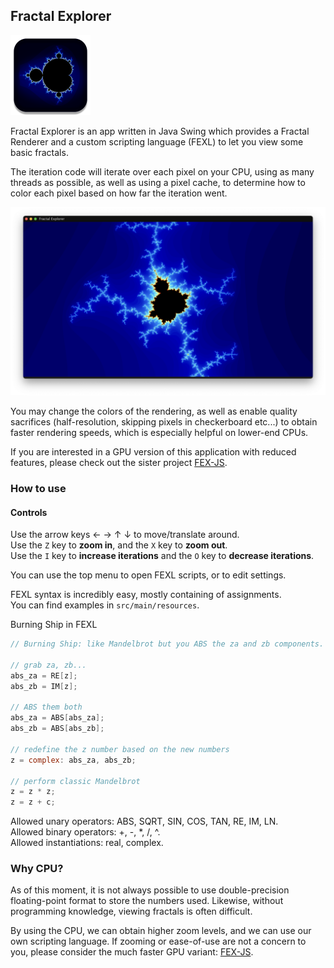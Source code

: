 ## Fractal Explorer

![FEX Logo](https://raw.githubusercontent.com/fishydarwin/FractalExplorer-JS/main/assets/icon.png)

Fractal Explorer is an app written in Java Swing which provides a Fractal Renderer and a custom scripting language (FEXL) to let you view some basic fractals.

The iteration code will iterate over each pixel on your CPU, using as many threads as possible, as well as using a pixel cache, to determine how to color each pixel based on how far the iteration went.

![FEX Looks](https://raw.githubusercontent.com/fishydarwin/FractalExplorer/ffitw/github_assets/looks.png)

You may change the colors of the rendering, as well as enable quality sacrifices (half-resolution, skipping pixels in checkerboard etc...) to obtain faster rendering speeds, which is especially helpful on lower-end CPUs.

If you are interested in a GPU version of this application with reduced features, please check out the sister project [FEX-JS](https://www.github.com/fishydarwin/FractalExplorer-JS).

### How to use
#### Controls
Use the arrow keys ← → ↑ ↓ to move/translate around.  
Use the `Z` key to **zoom in**, and the `X` key to **zoom out**.  
Use the `I` key to **increase iterations** and the `O` key to **decrease iterations**.

You can use the top menu to open FEXL scripts, or to edit settings.

FEXL syntax is incredibly easy, mostly containing of assignments.  
You can find examples in `src/main/resources`.

Burning Ship in FEXL
```c
// Burning Ship: like Mandelbrot but you ABS the za and zb components.

// grab za, zb...
abs_za = RE[z];
abs_zb = IM[z];

// ABS them both
abs_za = ABS[abs_za];
abs_zb = ABS[abs_zb];

// redefine the z number based on the new numbers
z = complex: abs_za, abs_zb;

// perform classic Mandelbrot
z = z * z;
z = z + c;
```

Allowed unary operators: ABS, SQRT, SIN, COS, TAN, RE, IM, LN.  
Allowed binary operators: +, -, *, /, ^.  
Allowed instantiations: real, complex.

### Why CPU?

As of this moment, it is not always possible to use double-precision floating-point format to store the numbers used. Likewise, without programming knowledge, viewing fractals is often difficult.

By using the CPU, we can obtain higher zoom levels, and we can use our own scripting language. If zooming or ease-of-use are not a concern to you, please consider the much faster GPU variant: [FEX-JS](https://www.github.com/fishydarwin/FractalExplorer-JS).